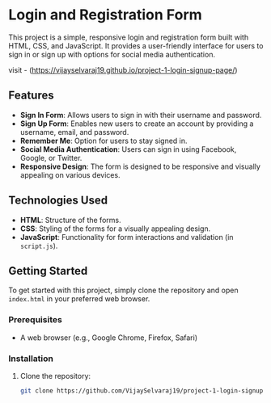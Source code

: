 # Login and Registration Form

This project is a simple, responsive login and registration form built with HTML, CSS, and JavaScript. It provides a user-friendly interface for users to sign in or sign up with options for social media authentication.

visit - (https://vijayselvaraj19.github.io/project-1-login-signup-page/)

## Features

- **Sign In Form**: Allows users to sign in with their username and password.
- **Sign Up Form**: Enables new users to create an account by providing a username, email, and password.
- **Remember Me**: Option for users to stay signed in.
- **Social Media Authentication**: Users can sign in using Facebook, Google, or Twitter.
- **Responsive Design**: The form is designed to be responsive and visually appealing on various devices.

## Technologies Used

- **HTML**: Structure of the forms.
- **CSS**: Styling of the forms for a visually appealing design.
- **JavaScript**: Functionality for form interactions and validation (in `script.js`).

## Getting Started

To get started with this project, simply clone the repository and open `index.html` in your preferred web browser.

### Prerequisites

- A web browser (e.g., Google Chrome, Firefox, Safari)

### Installation

1. Clone the repository:
   ```sh
   git clone https://github.com/VijaySelvaraj19/project-1-login-signup-page.git

